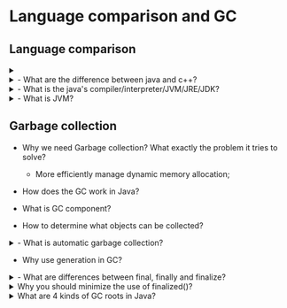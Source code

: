 # Language comparison and GC

## Language comparison
<details><summary></summary>
<p>

</p>
</details>

<details><summary>- What are the difference between java and c++?</summary>
<ol>
    <li> Platform compatibility: JAVA - write once, run everywhere on JVM; C++: different codes on different machine </li>
    <li> Better performance: compile to native language; 
        <ol>
            <li> java source code -> JVM (written in C++) readable byte code(.java -> .class) - compile  </li>
            <li> JVM interprets the Java bytecode to pre-compiled routine on machine code - interpret. </li>
        </ol>
    </li>
    <li> JIT (just in time) compilation to compile the bytecode to native instruction; - compile</li>
    <li> Object-Orient Program paradigm - everything in java is a class/object </li>
    <li> All types (primitives, reference types) are always passed by value;</li>
    <li> Java does not support unsigned numbers; </li>
    <li> Pointer v.s. reference: no pointer arithmetics. 
        - reference in Java are strongly typed;
        - no pointer arithmetic on references;
     </li>
    <li> No operator overloading. "+""-" </li>
    <li> Class/Objects are always allocated on the heap, no way on stack </li>
    <li> Gabbage collection. Don't have to consider memory management/ memory leak; </li>
    <li> Single inheritance generally. or implementing multiple interfaces;</li>
</ol>
</details>

<details><summary>- What is the java's compiler/interpreter/JVM/JRE/JDK?</summary>
<ul>
    <li> compiler: javac </li>
    <li> interpreter: jvm </li>
    <li> vitural machine: JVM - JRE is the JVM program: JRE = JVM + library class; </li>
    <li> JRE: java running environment; </li>
    <li> JDK: java development kit; contains tool for developing programs running on JRE</li>
</ul>
</details>
    
<details><summary>- What is JVM?</summary>
<ul>
    - the JVM is an abstract computing machine. The JVM is a program that looks like a machine to programs written to execute it.
</ul>
</details>



  

## Garbage collection

- Why we need Garbage collection? What exactly the problem it tries to solve?
    - More efficiently manage dynamic memory allocation;
    
- How does the GC work in Java? 

- What is GC component?

- How to determine what objects can be collected?


<details><summary>- What is automatic garbage collection?</summary>
<p>
    <ol>
        <li>Marking</li>
        <li>Normal deletion: normal deletion / deletion with compacting</li>
        <li>JVM generation</li>
    </ol>
</p>
</details>


    
- Why use generation in GC?


<details><summary>- What are differences between final, finally and finalize? </summary>
<p>
    <ul>
        <li>final can be used with method or variable or class;</li>
        <li>finally use with try to do testing; finally blocks of codes always executes;</li>
        <li>finalize() method is used just before the object is destroyed;</li>
    </ul>
</p>
</details>

    
<details><summary>Why you should minimize the use of finalized()?</summary>
<p>
    <ul>
        <li>costly;</li>
        <li>doesn't trigger GC immediately - it's only a hint for the JVM to start GC;</li>
        <li>JVM knows better on the used of finalize(); </li>
    </ul>
</p>
</details>

<details><summary>What are 4 kinds of GC roots in Java?</summary>
<p>
    <ul>
        <li>local variables are kept alive by the stack of a thread;</li>
        <li>active java threads - memory leak GC roots - use constants pool to solve the problem</li>
        <li>static variables</li>
        <li>JNI (java native interface): not operable by user</li>
    </ul>
</p>
</details>
